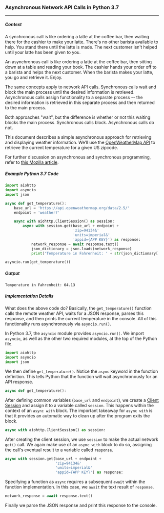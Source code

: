 ### Asynchronous Network API Calls in Python 3.7
***
##### Context
A synchronous call is like ordering a latte at the coffee bar, then waiting there for the cashier to make your latte. There's no other barista available to help. You stand there until the latte is made. The next customer isn't helped until your latte has been given to you.

An asynchronous call is like ordering a latte at the coffee bar, then sitting down at a table and reading your book. The cashier hands your order off to a barista and helps the next customer. When the barista makes your latte, you go and retrieve it. Enjoy.

The same concepts apply to network API calls. Synchronous calls wait and block the main process until the desired information is retrieved. Asynchronous calls assign functionality to a separate process -- the desired information is retrieved in this separate process and then returned to the main process. 

Both approaches "wait", but the difference is whether or not this waiting blocks the main process. Synchronous calls block. Asynchronous calls do not.

This document describes a simple asynchronous approach for retrieving and displaying weather information. We'll use the [OpenWeatherMap API](https://openweathermap.org) to retrieve the current temperature for a given US zipcode.

For further discussion on asynchronous and synchronous programming, refer to [this Mozilla article](https://developer.mozilla.org/en-US/docs/Learn/JavaScript/Asynchronous/Concepts).

##### Example Python 3.7 Code
```python
import aiohttp
import asyncio
import json

async def get_temperature():
    base_url = 'https://api.openweathermap.org/data/2.5/'
    endpoint = 'weather?'

    async with aiohttp.ClientSession() as session:
        async with session.get(base_url + endpoint +
                               'zip=94134&'
                               'units=imperial&'
                               'appid={APP KEY}') as response:
            network_response = await response.text()
            json_dictionary = json.loads(network_response)
            print('Temperature in Fahrenheit: ' + str(json_dictionary['main']['temp']))

asyncio.run(get_temperature())
```
##### Output
```
Temperature in Fahrenheit: 64.13
```

##### Implementation Details
What does the above code do? Basically, the `get_temperature()` function calls the remote weather API, waits for a JSON response, parses this response, and then prints the current temperature in the console. All of this functionality runs asynchronously via `asyncio.run()`. 

In Python 3.7, the `asyncio` module provides `asyncio.run()`. We import `asyncio`, as well as the other two required modules, at the top of the Python file.

```python
import aiohttp
import asyncio
import json
```

We then define `get_temperature()`. Notice the `async` keyword in the function definition. This tells Python that the function will wait asynchronously for an API response. 

```python
async def get_temperature():
``` 

After defining common variables (`base_url` and `endpoint`), we create a [Client Session](https://docs.aiohttp.org/en/stable/client_reference.html) and assign it to a variable called `session`. This happens within the context of an `async with` block. The important takeaway for `async with` is that it provides an automatic way to clean up after the program exits the block. 

```python
async with aiohttp.ClientSession() as session:
```

After creating the client session, we use `session` to make the actual network `get()` call. We again make use of an `async with` block to do so, assigning the call's eventual result to a variable called `response`.

```python
async with session.get(base_url + endpoint +
                       'zip=94134&'
                       'units=imperial&'
                       'appid={APP KEY}') as response:
```

Specifying a function as `async` requires a subsequent `await` within the function implementation. In this case, we `await` the text result of `response`.

```python
network_response = await response.text()
```

Finally we parse the JSON response and print this response to the console.
